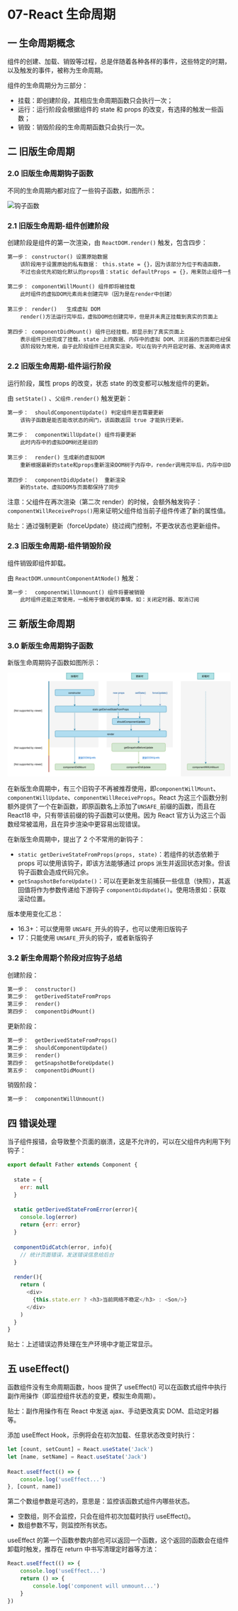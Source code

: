 # 07-React 生命周期

## 一 生命周期概念

组件的创建、加载、销毁等过程，总是伴随着各种各样的事件，这些特定的时期，以及触发的事件，被称为生命周期。

组件的生命周期分为三部分：

-   挂载：即创建阶段，其相应生命周期函数只会执行一次；
-   运行：运行阶段会根据组件的 state 和 props 的改变，有选择的触发一些函数；
-   销毁：销毁阶段的生命周期函数只会执行一次。

## 二 旧版生命周期

### 2.0 旧版生命周期钩子函数

不同的生命周期内都对应了一些钩子函数，如图所示：

![钩子函数](../images/mvvm/react-03.svg)

### 2.1 旧版生命周期-组件创建阶段

创建阶段是组件的第一次渲染，由 `ReactDOM.render()` 触发，包含四步：

```txt
第一步： constructor() 设置原始数据
    该阶段用于设置原始的私有数据： this.state = {}，因为该部分为位于构造函数，
    不过也会优先初始化默认的props值：static defaultProps = {}，用来防止组件一些必须的属性在外界没传递时报错。

第二步： componentWillMount() 组件即将被挂载
    此时组件的虚拟DOM元素尚未创建完毕（因为是在render中创建）

第三步： render()   生成虚拟 DOM
    render()方法运行完毕后，虚拟DOM也创建完毕，但是并未真正挂载到真实的页面上

第四步： componentDidMount() 组件已经挂载，即显示到了真实页面上
    表示组件已经完成了挂载，state 上的数据、内存中的虚拟 DOM、浏览器的页面都已经保持了一致，组件进入到了运行阶段。
    该阶段较为常用，由于此阶段组件已经真实渲染，可以在钩子内开启定时器、发送网络请求、订阅消息·等。
```

### 2.2 旧版生命周期-组件运行阶段

运行阶段，属性 props 的改变，状态 state 的改变都可以触发组件的更新。

由 `setState()` 、`父组件.render()` 触发更新：

```txt
第一步：  shouldComponentUpdate() 判定组件是否需要更新
    该钩子函数是能否能改状态的阀门，该函数返回 true 才能执行更新。

第二步：  componentWillUpdate() 组件将要更新
    此时内存中的虚拟DOM树还是旧的

第三步：  render() 生成新的虚拟DOM
    重新根据最新的state和props重新渲染DOM树于内存中，render调用完毕后，内存中旧DOM树被新的DOM树替换了，此时页面还是旧的

第四步：  componentDidUpdate()  重新渲染
    新的state、虚拟DOM与页面都保持了同步
```

注意：父组件在再次渲染（第二次 render）的时候，会额外触发钩子：`componentWillReceiveProps()`用来证明父组件给当前子组件传递了新的属性值。

贴士：通过强制更新（forceUpdate）绕过阀门控制，不更改状态也更新组件。

### 2.3 旧版生命周期-组件销毁阶段

组件销毁即组件卸载。

由 `ReactDOM.unmountComponentAtNode()` 触发：

```txt
第一步：  componentWillUnmount() 组件将要被销毁
    此时组件还能正常使用，一般用于做收尾的事情，如：关闭定时器、取消订阅
```

## 三 新版生命周期

### 3.0 新版生命周期钩子函数

新版生命周期钩子函数如图所示：

![钩子函数](../images/mvvm/react-04.svg)

在新版生命周期中，有三个旧钩子不再被推荐使用，即`componentWillMount`、`componentWillUpdate`、`componentWillReceiveProps`。React 为这三个函数分别额外提供了一个在新函数，即原函数名上添加了`UNSAFE_`前缀的函数，而且在 React18 中，只有带该前缀的钩子函数可以使用。因为 React 官方认为这三个函数经常被滥用，且在异步渲染中更容易出现错误。

在新版生命周期中，提出了 2 个不常用的新钩子：

-   `static getDeriveStateFromProps(props, state)`：若组件的状态依赖于 props 可以使用该钩子，即该方法能够通过 props 派生并返回状态对象。但该钩子函数会造成代码冗余。
-   `getSnapshotBeforeUpdate()`：可以在更新发生前捕获一些信息（快照），其返回值将作为参数传递给下游钩子 `componentDidUpdate()`。使用场景如：获取滚动位置。

版本使用变化汇总：

-   16.3+：可以使用带 `UNSAFE_`开头的钩子，也可以使用旧版钩子
-   17：只能使用 `UNSAFE_`开头的钩子，或者新版钩子

### 3.2 新生命周期个阶段对应钩子总结

创建阶段：

```txt
第一步：  constructor()
第二步：  getDerivedStateFromProps
第三步：  render()
第四步：  componentDidMount()
```

更新阶段：

```txt
第一步：  getDerivedStateFromProps()
第二步：  shouldComponentUpdate()
第三步：  render()
第四步：  getSnapshotBeforeUpdate()
第五步：  componentDidMount()
```

销毁阶段：

```txt
第一步：  componentWillUnmount()
```

## 四 错误处理

当子组件报错，会导致整个页面的崩溃，这是不允许的，可以在父组件内利用下列钩子：

```js
export default Father extends Component {

  state = {
    err: null
  }

  static getDerivedStateFromError(error){
    console.log(error)
    return {err: error}
  }

  componentDidCatch(error, info){
    // 统计页面错误，发送错误信息给后台
  }

  render(){
    return (
      <div>
        {this.state.err ? <h3>当前网络不稳定</h3> : <Son/>}
      </div>
    )
  }
}
```

贴士：上述错误边界处理在生产环境中才能正常显示。

## 五 useEffect()

函数组件没有生命周期函数，hoos 提供了 useEffect() 可以在函数式组件中执行副作用操作（即监控组件状态的变更，模拟生命周期）。

贴士：副作用操作有在 React 中发送 ajax、手动更改真实 DOM、启动定时器等。

添加 useEffect Hook，示例将会在初次加载、任意状态改变时执行：

```js
let [count, setCount] = React.useState('Jack')
let [name, setName] = React.useState('Jack')

React.useEffect(() => {
    console.log('useEffect...')
}, [count, name])
```

第二个数组参数是可选的，意思是：监控该函数式组件内哪些状态。

-   空数组，则不会监控，只会在组件初次加载时执行 useEffect()。
-   数组参数不写，则监控所有状态。

useEffect 的第一个函数参数内部也可以返回一个函数，这个返回的函数会在组件卸载时触发，推荐在 return 中书写清理定时器等方法：

```js
React.useEffect(() => {
    console.log('useEffect...')
    return () => {
        console.log('component will unmount...')
    }
})
```
